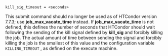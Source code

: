     kill_sig_timeout = <seconds>

This submit command should no longer be used as of HTCondor version
7.7.3; use **job_max_vacate_time** instead. If **job_max_vacate_time**
is not defined, this defines the number of seconds that HTCondor should
wait following the sending of the kill signal defined by **kill_sig**
and forcibly killing the job. The actual amount of time between sending
the signal and forcibly killing the job is the smallest of this value
and the configuration variable `KILLING_TIMEOUT` , as defined on the
execute machine.
